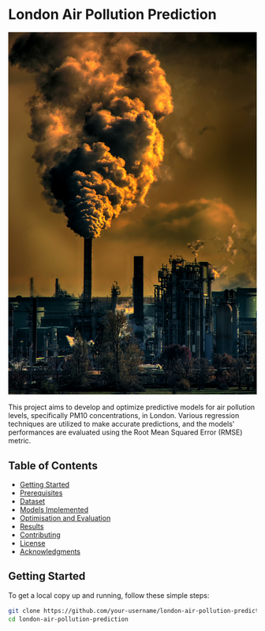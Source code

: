 # London Air Pollution Prediction
![Pollution](pollution_london.jpg)


This project aims to develop and optimize predictive models for air pollution levels, specifically PM10 concentrations, in London. Various regression techniques are utilized to make accurate predictions, and the models' performances are evaluated using the Root Mean Squared Error (RMSE) metric.

## Table of Contents
- [Getting Started](#getting-started)
- [Prerequisites](#prerequisites)
- [Dataset](#dataset)
- [Models Implemented](#models-implemented)
- [Optimisation and Evaluation](#optimization-and-evaluation)
- [Results](#results)
- [Contributing](#contributing)
- [License](#license)
- [Acknowledgments](#acknowledgments)

## Getting Started

To get a local copy up and running, follow these simple steps:

```bash
git clone https://github.com/your-username/london-air-pollution-prediction.git
cd london-air-pollution-prediction
